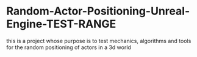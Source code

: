 # Random-Actor-Positioning-Unreal-Engine-TEST-RANGE
this is a project whose purpose is to test mechanics, algorithms and tools for the random positioning of actors in a 3d world
